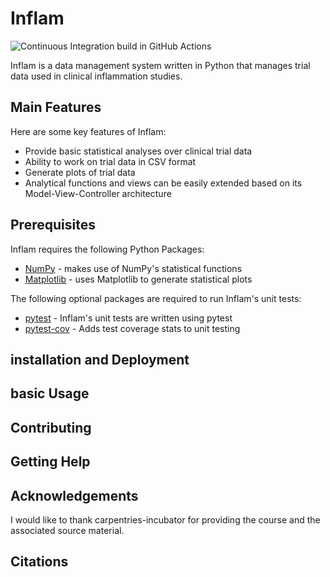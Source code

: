 # Inflam

![Continuous Integration build in GitHub Actions](https://github.com/MilanSCD/python-intermediate-inflammation/actions/workflows/main.yml/badge.svg?branch=main)

Inflam is a data management system written in Python that manages trial data used in clinical inflammation studies.

## Main Features

Here are some key features of Inflam:

- Provide basic statistical analyses over clinical trial data
- Ability to work on trial data in CSV format
- Generate plots of trial data
- Analytical functions and views can be easily extended based on its Model-View-Controller architecture

## Prerequisites
Inflam requires the following Python Packages:


- [NumPy](https://www.numpy.org/) - makes use of NumPy's statistical functions
- [Matplotlib](https://matplotlib.org/stable/index.html) - uses Matplotlib to generate statistical plots

The following optional packages are required to run Inflam's unit tests:

- [pytest](https://docs.pytest.org/en/stable/) - Inflam's unit tests are written using pytest
- [pytest-cov](https://pypi.org/project/pytest-cov/) - Adds test coverage stats to unit testing

## installation and Deployment

## basic Usage

## Contributing

## Getting Help

## Acknowledgements
I would like to thank carpentries-incubator for providing the course and the associated source material.

## Citations

